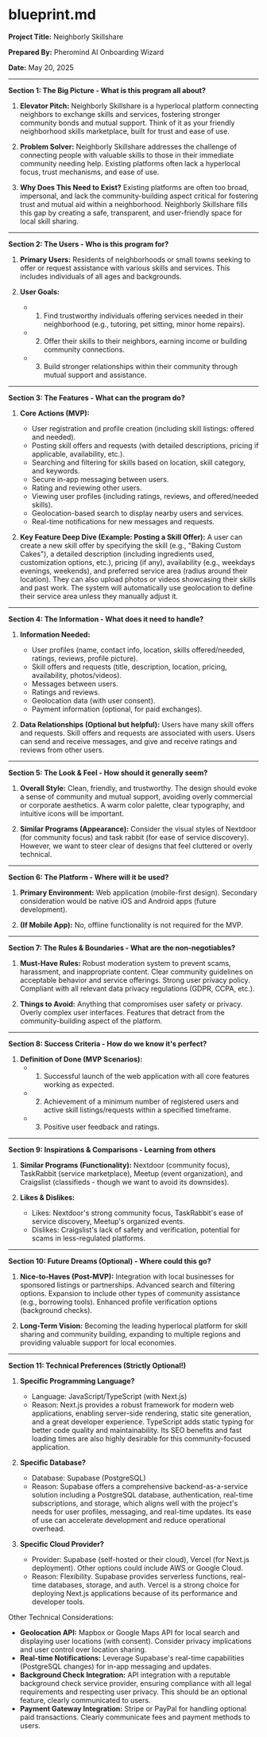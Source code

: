 # blueprint.md

**Project Title:** Neighborly Skillshare

**Prepared By:** Pheromind AI Onboarding Wizard

**Date:** May 20, 2025

---

**Section 1: The Big Picture - What is this program all about?**

1.  **Elevator Pitch:**  Neighborly Skillshare is a hyperlocal platform connecting neighbors to exchange skills and services, fostering stronger community bonds and mutual support.  Think of it as your friendly neighborhood skills marketplace, built for trust and ease of use.

2.  **Problem Solver:**  Neighborly Skillshare addresses the challenge of connecting people with valuable skills to those in their immediate community needing help. Existing platforms often lack a hyperlocal focus, trust mechanisms, and ease of use.

3.  **Why Does This Need to Exist?**  Existing platforms are often too broad, impersonal, and lack the community-building aspect critical for fostering trust and mutual aid within a neighborhood.  Neighborly Skillshare fills this gap by creating a safe, transparent, and user-friendly space for local skill sharing.

---

**Section 2: The Users - Who is this program for?**

1.  **Primary Users:** Residents of neighborhoods or small towns seeking to offer or request assistance with various skills and services.  This includes individuals of all ages and backgrounds.

2.  **User Goals:** 
    *   1. Find trustworthy individuals offering services needed in their neighborhood (e.g., tutoring, pet sitting, minor home repairs).
    *   2. Offer their skills to their neighbors, earning income or building community connections.
    *   3.  Build stronger relationships within their community through mutual support and assistance.

---

**Section 3: The Features - What can the program do?**

1.  **Core Actions (MVP):** 
    *   User registration and profile creation (including skill listings: offered and needed).
    *   Posting skill offers and requests (with detailed descriptions, pricing if applicable, availability, etc.).
    *   Searching and filtering for skills based on location, skill category, and keywords.
    *   Secure in-app messaging between users.
    *   Rating and reviewing other users.
    *   Viewing user profiles (including ratings, reviews, and offered/needed skills).
    *   Geolocation-based search to display nearby users and services.
    *   Real-time notifications for new messages and requests.

2.  **Key Feature Deep Dive (Example: Posting a Skill Offer):** A user can create a new skill offer by specifying the skill (e.g., "Baking Custom Cakes"), a detailed description (including ingredients used, customization options, etc.), pricing (if any), availability (e.g., weekdays evenings, weekends), and preferred service area (radius around their location).  They can also upload photos or videos showcasing their skills and past work.  The system will automatically use geolocation to define their service area unless they manually adjust it.


---

**Section 4: The Information - What does it need to handle?**

1.  **Information Needed:** 
    *   User profiles (name, contact info, location, skills offered/needed, ratings, reviews, profile picture).
    *   Skill offers and requests (title, description, location, pricing, availability, photos/videos).
    *   Messages between users.
    *   Ratings and reviews.
    *   Geolocation data (with user consent).
    *   Payment information (optional, for paid exchanges).

2.  **Data Relationships (Optional but helpful):**  Users have many skill offers and requests. Skill offers and requests are associated with users.  Users can send and receive messages, and give and receive ratings and reviews from other users.

---

**Section 5: The Look & Feel - How should it generally seem?**

1.  **Overall Style:** Clean, friendly, and trustworthy.  The design should evoke a sense of community and mutual support, avoiding overly commercial or corporate aesthetics.  A warm color palette, clear typography, and intuitive icons will be important.

2.  **Similar Programs (Appearance):**  Consider the visual styles of Nextdoor (for community focus) and task rabbit (for ease of service discovery).  However, we want to steer clear of designs that feel cluttered or overly technical.

---

**Section 6: The Platform - Where will it be used?**

1.  **Primary Environment:** Web application (mobile-first design).  Secondary consideration would be native iOS and Android apps (future development).

2.  **(If Mobile App):** No, offline functionality is not required for the MVP.


---

**Section 7: The Rules & Boundaries - What are the non-negotiables?**

1.  **Must-Have Rules:**  Robust moderation system to prevent scams, harassment, and inappropriate content. Clear community guidelines on acceptable behavior and service offerings.  Strong user privacy policy.  Compliant with all relevant data privacy regulations (GDPR, CCPA, etc.).

2.  **Things to Avoid:**  Anything that compromises user safety or privacy.  Overly complex user interfaces.  Features that detract from the community-building aspect of the platform.

---

**Section 8: Success Criteria - How do we know it's perfect?**

1.  **Definition of Done (MVP Scenarios):** 
    *   1.  Successful launch of the web application with all core features working as expected.
    *   2.  Achievement of a minimum number of registered users and active skill listings/requests within a specified timeframe.
    *   3.  Positive user feedback and ratings.

---

**Section 9: Inspirations & Comparisons - Learning from others**

1.  **Similar Programs (Functionality):**  Nextdoor (community focus), TaskRabbit (service marketplace), Meetup (event organization), and Craigslist (classifieds - though we want to avoid its downsides).

2.  **Likes & Dislikes:** 
    *   Likes:  Nextdoor's strong community focus, TaskRabbit's ease of service discovery, Meetup's organized events.
    *   Dislikes:  Craigslist's lack of safety and verification, potential for scams in less-regulated platforms.


---

**Section 10: Future Dreams (Optional) - Where could this go?**

1.  **Nice-to-Haves (Post-MVP):**  Integration with local businesses for sponsored listings or partnerships.  Advanced search and filtering options.  Expansion to include other types of community assistance (e.g., borrowing tools).  Enhanced profile verification options (background checks).

2.  **Long-Term Vision:**  Becoming the leading hyperlocal platform for skill sharing and community building, expanding to multiple regions and providing valuable support for local economies.

---

**Section 11: Technical Preferences (Strictly Optional!)**

1.  **Specific Programming Language?** 
    *   Language: JavaScript/TypeScript (with Next.js)
    *   Reason: Next.js provides a robust framework for modern web applications, enabling server-side rendering, static site generation, and a great developer experience. TypeScript adds static typing for better code quality and maintainability.  Its SEO benefits and fast loading times are also highly desirable for this community-focused application.

2.  **Specific Database?** 
    *   Database: Supabase (PostgreSQL)
    *   Reason: Supabase offers a comprehensive backend-as-a-service solution including a PostgreSQL database, authentication, real-time subscriptions, and storage, which aligns well with the project's needs for user profiles, messaging, and real-time updates. Its ease of use can accelerate development and reduce operational overhead.

3.  **Specific Cloud Provider?** 
    *   Provider: Supabase (self-hosted or their cloud), Vercel (for Next.js deployment).  Other options could include AWS or Google Cloud.
    *   Reason: Flexibility. Supabase provides serverless functions, real-time databases, storage, and auth. Vercel is a strong choice for deploying Next.js applications because of its performance and developer tools.

Other Technical Considerations:
*   **Geolocation API:** Mapbox or Google Maps API for local search and displaying user locations (with consent).  Consider privacy implications and user control over location sharing.
*   **Real-time Notifications:** Leverage Supabase's real-time capabilities (PostgreSQL changes) for in-app messaging and updates.
*   **Background Check Integration:** API integration with a reputable background check service provider, ensuring compliance with all legal requirements and respecting user privacy.  This should be an optional feature, clearly communicated to users.
*   **Payment Gateway Integration:**  Stripe or PayPal for handling optional paid transactions.  Clearly communicate fees and payment methods to users.